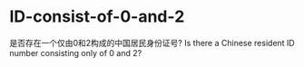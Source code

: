 # ID-consist-of-0-and-2
是否存在一个仅由0和2构成的中国居民身份证号? Is there a Chinese resident ID number consisting only of 0 and 2?
